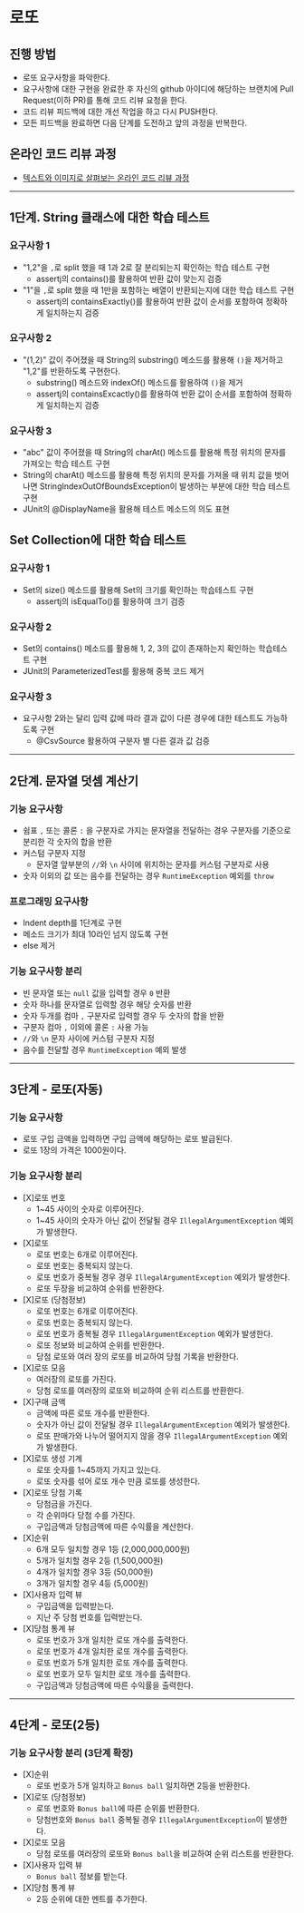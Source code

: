 # 로또
## 진행 방법
* 로또 요구사항을 파악한다.
* 요구사항에 대한 구현을 완료한 후 자신의 github 아이디에 해당하는 브랜치에 Pull Request(이하 PR)를 통해 코드 리뷰 요청을 한다.
* 코드 리뷰 피드백에 대한 개선 작업을 하고 다시 PUSH한다.
* 모든 피드백을 완료하면 다음 단계를 도전하고 앞의 과정을 반복한다.

## 온라인 코드 리뷰 과정
* [텍스트와 이미지로 살펴보는 온라인 코드 리뷰 과정](https://github.com/next-step/nextstep-docs/tree/master/codereview)

---
## 1단계. String 클래스에 대한 학습 테스트 
### 요구사항 1
* "1,2"을 `,`로 split 했을 때 1과 2로 잘 분리되는지 확인하는 학습 테스트 구현
  * assertj의 contains()를 활용하여 반환 값이 맞는지 검증
* "1"을 `,`로 split 했을 때 1만을 포함하는 배열이 반환되는지에 대한 학습 테스트 구현
  * assertj의 containsExactly()를 활용하여 반환 값이 순서를 포함하여 정확하게 일치하는지 검증

### 요구사항 2 
* "(1,2)" 값이 주어졌을 때 String의 substring() 메소드를 활용해 `()`을 제거하고 "1,2"를 반환하도록 구현한다.
  * substring() 메소드와 indexOf() 메소드를 활용하여 `()`을 제거
  * assertj의 containsExcactly()를 활용하여 반환 값이 순서를 포함하여 정확하게 일치하는지 검증

### 요구사항 3
* "abc" 값이 주어졌을 때 String의 charAt() 메소드를 활용해 특정 위치의 문자를 가져오는 학습 테스트 구현
* String의 charAt() 메소드를 활용해 특정 위치의 문자를 가져올 때 위치 값을 벗어나면 StringIndexOutOfBoundsException이 발생하는 부분에 대한 학습 테스트 구현
* JUnit의 @DisplayName을 활용해 테스트 메소드의 의도 표현

## Set Collection에 대한 학습 테스트
### 요구사항 1
* Set의 size() 메소드를 활용해 Set의 크기를 확인하는 학습테스트 구현
  * assertj의 isEqualTo()를 활용하여 크기 검증
### 요구사항 2
* Set의 contains() 메소드를 활용해 1, 2, 3의 값이 존재하는지 확인하는 학습테스트 구현
* JUnit의 ParameterizedTest를 활용해 중복 코드 제거
### 요구사항 3
* 요구사항 2와는 달리 입력 값에 따라 결과 값이 다른 경우에 대한 테스트도 가능하도록 구현
  * @CsvSource 활용하여 구분자 별 다른 결과 값 검증

---
## 2단계. 문자열 덧셈 계산기
### 기능 요구사항
* 쉼표 `,` 또는 콜론 `:` 을 구분자로 가지는 문자열을 전달하는 경우 구분자를 기준으로 분리한 각 숫자의 합을 반환
* 커스텀 구분자 지정
  * 문자열 앞부분의 `//`와 `\n` 사이에 위치하는 문자를 커스텀 구분자로 사용
* 숫자 이외의 값 또는 음수를 전달하는 경우 `RuntimeException` 예외를 `throw`
### 프로그래밍 요구사항
* Indent depth를 1단계로 구현
* 메소드 크기가 최대 10라인 넘지 않도록 구현
* else 제거
### 기능 요구사항 분리
* 빈 문자열 또는 `null` 값을 입력할 경우 `0` 반환 
* 숫자 하나를 문자열로 입력할 경우 해당 숫자를 반환
* 숫자 두개를 컴마 `,` 구분자로 입력할 경우 두 숫자의 합을 반환
* 구분자 컴마 `,` 이외에 콜론 `:` 사용 가능
* `//`와 `\n` 문자 사이에 커스텀 구분자 지정
* 음수를 전달할 경우 `RuntimeException` 예외 발생
---
## 3단계 - 로또(자동)
### 기능 요구사항
* 로또 구입 금액을 입력하면 구입 금액에 해당하는 로또 발급된다.
* 로또 1장의 가격은 1000원이다.

### 기능 요구사항 분리
* \[X\]로또 번호
  * 1~45 사이의 숫자로 이루어진다.
  * 1~45 사이의 숫자가 아닌 값이 전달될 경우 `IllegalArgumentException` 예외가 발생한다.
* \[X\]로또 
  * 로또 번호는 6개로 이루어진다.
  * 로또 번호는 중복되지 않는다.
  * 로또 번호가 중복될 경우 경우 `IllegalArgumentException` 예외가 발생한다.
  * 로또 두장을 비교하여 순위를 반환한다.
* \[X\]로또 (당첨정보)
  * 로또 번호는 6개로 이루어진다.
  * 로또 번호는 중복되지 않는다.
  * 로또 번호가 중복될 경우 `IllegalArgumentException` 예외가 발생한다.
  * 로또 정보와 비교하여 순위를 반환한다.
  * 당첨 로또와 여러 장의 로또를 비교하여 당첨 기록을 반환한다.
* \[X\]로또 모음
  * 여러장의 로또를 가진다.
  * 당첨 로또를 여러장의 로또와 비교하여 순위 리스트를 반환한다. 
* \[X\]구매 금액
  * 금액에 따른 로또 개수를 반환한다.
  * 숫자가 아닌 값이 전달될 경우 `IllegalArgumentException` 예외가 발생한다.
  * 로또 판매가와 나누어 떨어지지 않을 경우 `IllegalArgumentException` 예외가 발생한다.
* \[X\]로또 생성 기계
  * 로또 숫자를 1~45까지 가지고 있는다.
  * 로또 숫자를 섞어 로또 개수 만큼 로또를 생성한다.
* \[X\]로또 당첨 기록
  * 당첨금을 가진다.
  * 각 순위마다 당첨 수를 가진다.
  * 구입금액과 당첨금액에 따른 수익률을 계산한다.
* \[X\]순위
  * 6개 모두 일치할 경우 1등 (2,000,000,000원)
  * 5개가 일치할 경우 2등 (1,500,000원)
  * 4개가 일치할 경우 3등 (50,000원)
  * 3개가 일치할 경우 4등 (5,000원)
* \[X\]사용자 입력 뷰
  * 구입금액을 입력받는다.
  * 지난 주 당첨 번호를 입력받는다.
* \[X\]당첨 통계 뷰
  * 로또 번호가 3개 일치한 로또 개수를 출력한다.
  * 로또 번호가 4개 일치한 로또 개수를 출력한다.
  * 로또 번호가 5개 일치한 로또 개수를 출력한다.
  * 로또 번호가 모두 일치한 로또 개수를 출력한다.
  * 구입금액과 당첨금액에 따른 수익률을 출력한다.
---
## 4단계 - 로또(2등)
### 기능 요구사항 분리 (3단계 확장)
* \[X\]순위
  * 로또 번호가 5개 일치하고 `Bonus ball` 일치하면 2등을 반환한다.
* \[X\]로또 (당첨정보)
  * 로또 번호와 `Bonus ball`에 따른 순위를 반환한다.
  * 당첨번호와 `Bonus ball` 중복될 경우 `IllegalArgumentException`이 발생한다.
* \[X\]로또 모음
  * 당첨 로또를 여러장의 로또와 `Bonus ball`을 비교하여 순위 리스트를 반환한다.
* \[X\]사용자 입력 뷰
  * `Bonus ball` 정보를 받는다.
* \[X\]당첨 통계 뷰
  * 2등 순위에 대한 멘트를 추가한다.

